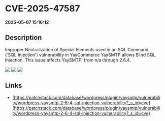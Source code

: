 # CVE-2025-47587

**2025-05-07 15:16:12**

## Description
Improper Neutralization of Special Elements used in an SQL Command ('SQL Injection') vulnerability in YayCommerce YaySMTP allows Blind SQL Injection. This issue affects YaySMTP: from n/a through 2.6.4.

![](https://img.shields.io/static/v1?label=Score&message=7.6&color=red)
![](https://img.shields.io/static/v1?label=Severity&message=HIGH&color=red)
![](https://img.shields.io/static/v1?label=CWE&message=SQL&color=green)

## Links
- [https://patchstack.com/database/wordpress/plugin/yaysmtp/vulnerability/wordpress-yaysmtp-2-6-4-sql-injection-vulnerability?_s_id=cve](https://patchstack.com/database/wordpress/plugin/yaysmtp/vulnerability/wordpress-yaysmtp-2-6-4-sql-injection-vulnerability?_s_id=cve)
